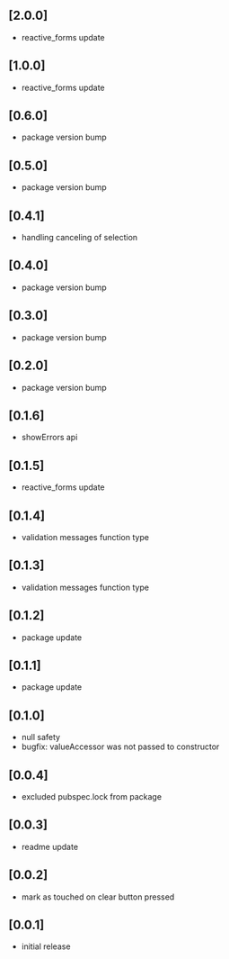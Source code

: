 ## [2.0.0]
* reactive_forms update

## [1.0.0]
* reactive_forms update

## [0.6.0]
* package version bump

## [0.5.0]
* package version bump

## [0.4.1]
* handling canceling of selection

## [0.4.0]
* package version bump

## [0.3.0]
* package version bump

## [0.2.0]
* package version bump

## [0.1.6]
* showErrors api

## [0.1.5]
* reactive_forms update

## [0.1.4]
* validation messages function type

## [0.1.3]
* validation messages function type

## [0.1.2]
* package update

## [0.1.1]
* package update

## [0.1.0]
* null safety
* bugfix: valueAccessor was not passed to constructor

## [0.0.4]
* excluded pubspec.lock from package

## [0.0.3]
* readme update

## [0.0.2]
* mark as touched on clear button pressed

## [0.0.1]
* initial release
